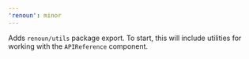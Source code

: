 ```yaml
---
'renoun': minor
---
```


Adds `renoun/utils` package export. To start, this will include utilities for working with the `APIReference` component.
